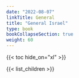 ```yaml
---
date: "2022-08-07"
linkTitle: General
title: "General Israel"
type: book
bookCollapseSection: true
weight: 60
---
```



{{< toc hide_on="xl" >}}


{{< list_children >}}



